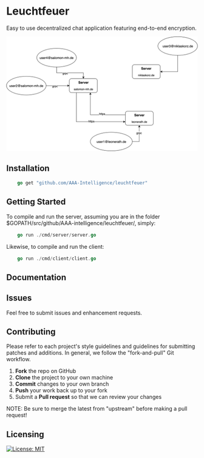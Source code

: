 # Leuchtfeuer

Easy to use decentralized chat application featuring end-to-end encryption. 

<img src="./pictures/leuchtfeuer_concept.png"/>

## Installation

```go
    go get "github.com/AAA-Intelligence/leuchtfeuer"
```

## Getting Started

To compile and run the server, assuming you are in the folder $GOPATH/src/github/AAA-intelligence/leuchtfeuer/, simply:

```go
    go run ./cmd/server/server.go
```

Likewise, to compile and run the client:

```go
    go run ./cmd/client/client.go
```

## Documentation

## Issues

Feel free to submit issues and enhancement requests.

## Contributing

Please refer to each project's style guidelines and guidelines for submitting patches and additions. In general, we follow the "fork-and-pull" Git workflow.

 1. **Fork** the repo on GitHub
 2. **Clone** the project to your own machine
 3. **Commit** changes to your own branch
 4. **Push** your work back up to your fork
 5. Submit a **Pull request** so that we can review your changes

NOTE: Be sure to merge the latest from "upstream" before making a pull request!

## Licensing

[![License: MIT](https://img.shields.io/badge/License-MIT-yellow.svg)](https://github.com/AAA-Intelligence/leuchtfeuer/LICENSE)

